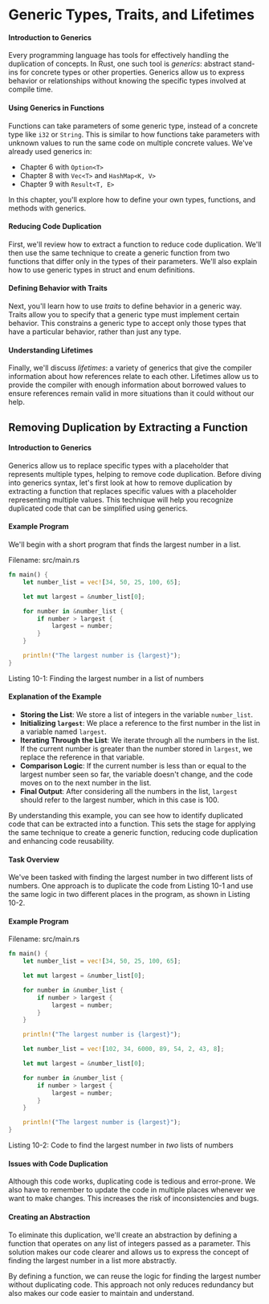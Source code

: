 # Generic Types, Traits, and Lifetimes

#### Introduction to Generics

Every programming language has tools for effectively handling the duplication of concepts. In Rust, one such tool is *generics*: abstract stand-ins for concrete types or other properties. Generics allow us to express behavior or relationships without knowing the specific types involved at compile time.

#### Using Generics in Functions

Functions can take parameters of some generic type, instead of a concrete type like `i32` or `String`. This is similar to how functions take parameters with unknown values to run the same code on multiple concrete values. We've already used generics in:
- Chapter 6 with `Option<T>`
- Chapter 8 with `Vec<T>` and `HashMap<K, V>`
- Chapter 9 with `Result<T, E>`

In this chapter, you'll explore how to define your own types, functions, and methods with generics.

#### Reducing Code Duplication

First, we'll review how to extract a function to reduce code duplication. We'll then use the same technique to create a generic function from two functions that differ only in the types of their parameters. We'll also explain how to use generic types in struct and enum definitions.

#### Defining Behavior with Traits

Next, you'll learn how to use *traits* to define behavior in a generic way. Traits allow you to specify that a generic type must implement certain behavior. This constrains a generic type to accept only those types that have a particular behavior, rather than just any type.

#### Understanding Lifetimes

Finally, we'll discuss *lifetimes*: a variety of generics that give the compiler information about how references relate to each other. Lifetimes allow us to provide the compiler with enough information about borrowed values to ensure references remain valid in more situations than it could without our help.

## Removing Duplication by Extracting a Function

#### Introduction to Generics

Generics allow us to replace specific types with a placeholder that represents multiple types, helping to remove code duplication. Before diving into generics syntax, let's first look at how to remove duplication by extracting a function that replaces specific values with a placeholder representing multiple values. This technique will help you recognize duplicated code that can be simplified using generics.

#### Example Program

We'll begin with a short program that finds the largest number in a list.

<span class="filename">Filename: src/main.rs</span>

```rust
fn main() {
    let number_list = vec![34, 50, 25, 100, 65];

    let mut largest = &number_list[0];

    for number in &number_list {
        if number > largest {
            largest = number;
        }
    }

    println!("The largest number is {largest}");
}
```

<span class="caption">Listing 10-1: Finding the largest number in a list of numbers</span>

#### Explanation of the Example

- **Storing the List**: We store a list of integers in the variable `number_list`.
- **Initializing `largest`**: We place a reference to the first number in the list in a variable named `largest`.
- **Iterating Through the List**: We iterate through all the numbers in the list. If the current number is greater than the number stored in `largest`, we replace the reference in that variable.
- **Comparison Logic**: If the current number is less than or equal to the largest number seen so far, the variable doesn't change, and the code moves on to the next number in the list.
- **Final Output**: After considering all the numbers in the list, `largest` should refer to the largest number, which in this case is 100.

By understanding this example, you can see how to identify duplicated code that can be extracted into a function. This sets the stage for applying the same technique to create a generic function, reducing code duplication and enhancing code reusability.

#### Task Overview

We've been tasked with finding the largest number in two different lists of numbers. One approach is to duplicate the code from Listing 10-1 and use the same logic in two different places in the program, as shown in Listing 10-2.

#### Example Program

<span class="filename">Filename: src/main.rs</span>

```rust
fn main() {
    let number_list = vec![34, 50, 25, 100, 65];

    let mut largest = &number_list[0];

    for number in &number_list {
        if number > largest {
            largest = number;
        }
    }

    println!("The largest number is {largest}");

    let number_list = vec![102, 34, 6000, 89, 54, 2, 43, 8];

    let mut largest = &number_list[0];

    for number in &number_list {
        if number > largest {
            largest = number;
        }
    }

    println!("The largest number is {largest}");
}
```

<span class="caption">Listing 10-2: Code to find the largest number in *two* lists of numbers</span>

#### Issues with Code Duplication

Although this code works, duplicating code is tedious and error-prone. We also have to remember to update the code in multiple places whenever we want to make changes. This increases the risk of inconsistencies and bugs.

#### Creating an Abstraction

To eliminate this duplication, we'll create an abstraction by defining a function that operates on any list of integers passed as a parameter. This solution makes our code clearer and allows us to express the concept of finding the largest number in a list more abstractly.

By defining a function, we can reuse the logic for finding the largest number without duplicating code. This approach not only reduces redundancy but also makes our code easier to maintain and understand.